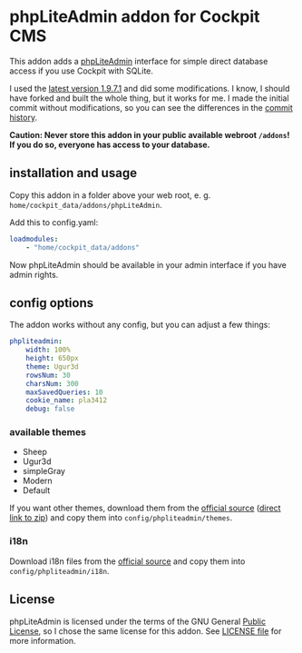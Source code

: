 # phpLiteAdmin addon for Cockpit CMS

This addon adds a [phpLiteAdmin][1] interface for simple direct database access if you use Cockpit with SQLite.

I used the [latest version 1.9.7.1][5] and did some modifications. I know, I should have forked and built the whole thing, but it works for me. I made the initial commit without modifications, so you can see the differences in the [commit history][6].

**Caution: Never store this addon in your public available webroot `/addons`! If you do so, everyone has access to your database.**

## installation and usage

Copy this addon in a folder above your web root, e. g. `home/cockpit_data/addons/phpLiteAdmin`.

Add this to config.yaml:

```yaml
loadmodules:
    - "home/cockpit_data/addons"
```

Now phpLiteAdmin should be available in your admin interface if you have admin rights.

## config options

The addon works without any config, but you can adjust a few things:

```yaml
phpliteadmin:
    width: 100%
    height: 650px
    theme: Ugur3d
    rowsNum: 30
    charsNum: 300
    maxSavedQueries: 10
    cookie_name: pla3412
    debug: false
```

### available themes

* Sheep
* Ugur3d
* simpleGray
* Modern
* Default

If you want other themes, download them from the [official source][2] ([direct link to zip][3]) and copy them into `config/phpliteadmin/themes`.

### i18n

Download i18n files from the [official source][4] and copy them into `config/phpliteadmin/i18n`.

## License

phpLiteAdmin is licensed under the terms of the GNU General [Public License](http://www.gnu.org/licenses/gpl.html), so I chose the same license for this addon. See [LICENSE file](/LICENSE) for more information.


[1]: https://www.phpliteadmin.org/
[2]: https://www.phpliteadmin.org/download/
[3]: https://bitbucket.org/phpliteadmin/public/downloads/phpliteadmin_themes_2016-02-29.zip
[4]: https://bitbucket.org/phpliteadmin/public/wiki/Localization
[5]: https://bitbucket.org/phpliteadmin/public/downloads/phpLiteAdmin_v1-9-7-1.zip
[6]: https://github.com/raffaelj/cockpit_phpLiteAdmin/commit/4adfb8677ef46447defbcbdf914d0ffdea379b70
